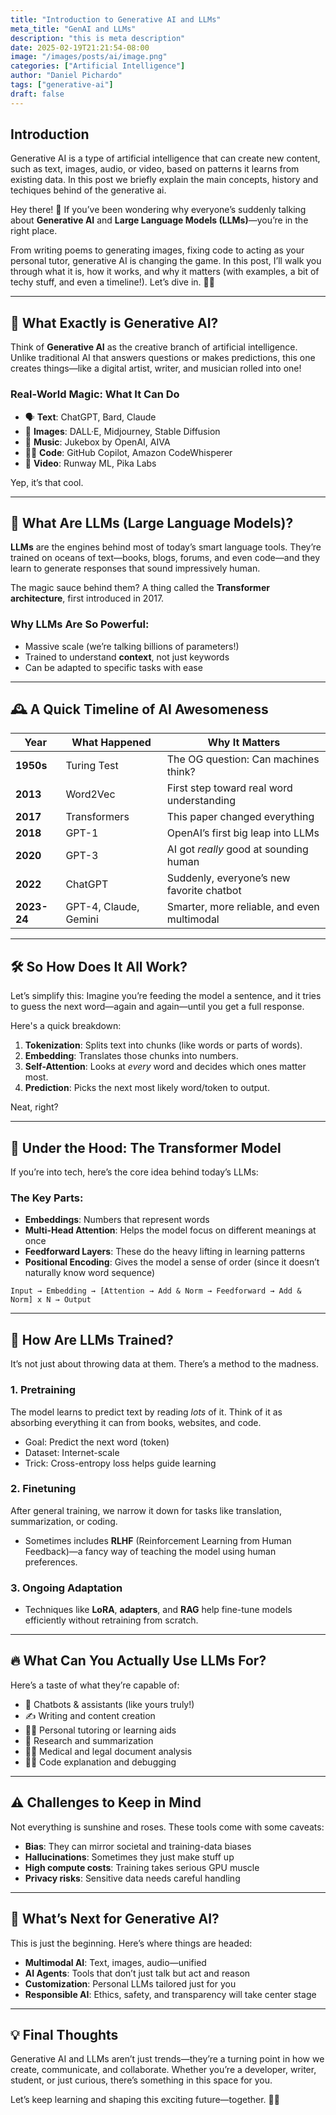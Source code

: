 ```yaml
---
title: "Introduction to Generative AI and LLMs"
meta_title: "GenAI and LLMs"
description: "this is meta description"
date: 2025-02-19T21:21:54-08:00
image: "/images/posts/ai/image.png"
categories: ["Artificial Intelligence"]
author: "Daniel Pichardo"
tags: ["generative-ai"]
draft: false
---
```


## Introduction

Generative AI is a type of artificial intelligence that can create new content, such as text, images, audio, or video, based on patterns it learns from existing data. In this post we briefly explain the main concepts, history and techiques behind of the generative ai. 

Hey there! 👋 If you’ve been wondering why everyone’s suddenly talking about **Generative AI** and **Large Language Models (LLMs)**—you’re in the right place.

From writing poems to generating images, fixing code to acting as your personal tutor, generative AI is changing the game. In this post, I’ll walk you through what it is, how it works, and why it matters (with examples, a bit of techy stuff, and even a timeline!). Let’s dive in. 🧠💡

---

## 🎨 What Exactly is Generative AI?

Think of **Generative AI** as the creative branch of artificial intelligence. Unlike traditional AI that answers questions or makes predictions, this one creates things—like a digital artist, writer, and musician rolled into one!

### Real-World Magic: What It Can Do

- 🗣 **Text**: ChatGPT, Bard, Claude
- 🎨 **Images**: DALL·E, Midjourney, Stable Diffusion
- 🎼 **Music**: Jukebox by OpenAI, AIVA
- 👨‍💻 **Code**: GitHub Copilot, Amazon CodeWhisperer
- 🎥 **Video**: Runway ML, Pika Labs

Yep, it’s that cool.

---

## 💬 What Are LLMs (Large Language Models)?

**LLMs** are the engines behind most of today’s smart language tools. They’re trained on oceans of text—books, blogs, forums, and even code—and they learn to generate responses that sound impressively human.

The magic sauce behind them? A thing called the **Transformer architecture**, first introduced in 2017.

### Why LLMs Are So Powerful:

- Massive scale (we’re talking billions of parameters!)
- Trained to understand **context**, not just keywords
- Can be adapted to specific tasks with ease

---

## 🕰 A Quick Timeline of AI Awesomeness

| Year | What Happened | Why It Matters |
|------|----------------|----------------|
| **1950s** | Turing Test | The OG question: Can machines think? |
| **2013** | Word2Vec | First step toward real word understanding |
| **2017** | Transformers | This paper changed everything |
| **2018** | GPT-1 | OpenAI’s first big leap into LLMs |
| **2020** | GPT-3 | AI got *really* good at sounding human |
| **2022** | ChatGPT | Suddenly, everyone’s new favorite chatbot |
| **2023-24** | GPT-4, Claude, Gemini | Smarter, more reliable, and even multimodal |

---

## 🛠️ So How Does It All Work?

Let’s simplify this: Imagine you’re feeding the model a sentence, and it tries to guess the next word—again and again—until you get a full response.

Here's a quick breakdown:

1. **Tokenization**: Splits text into chunks (like words or parts of words).
2. **Embedding**: Translates those chunks into numbers.
3. **Self-Attention**: Looks at *every* word and decides which ones matter most.
4. **Prediction**: Picks the next most likely word/token to output.

Neat, right?

---

## 🧱 Under the Hood: The Transformer Model

If you’re into tech, here’s the core idea behind today’s LLMs:

### The Key Parts:

- **Embeddings**: Numbers that represent words
- **Multi-Head Attention**: Helps the model focus on different meanings at once
- **Feedforward Layers**: These do the heavy lifting in learning patterns
- **Positional Encoding**: Gives the model a sense of order (since it doesn’t naturally know word sequence)

```shell
Input → Embedding → [Attention → Add & Norm → Feedforward → Add & Norm] x N → Output
```

---

## 🧪 How Are LLMs Trained?

It’s not just about throwing data at them. There’s a method to the madness.

### 1. Pretraining

The model learns to predict text by reading *lots* of it. Think of it as absorbing everything it can from books, websites, and code.

- Goal: Predict the next word (token)
- Dataset: Internet-scale
- Trick: Cross-entropy loss helps guide learning

### 2. Finetuning

After general training, we narrow it down for tasks like translation, summarization, or coding.

- Sometimes includes **RLHF** (Reinforcement Learning from Human Feedback)—a fancy way of teaching the model using human preferences.

### 3. Ongoing Adaptation

- Techniques like **LoRA**, **adapters**, and **RAG** help fine-tune models efficiently without retraining from scratch.

---

## 🔥 What Can You Actually Use LLMs For?

Here’s a taste of what they’re capable of:

- 💬 Chatbots & assistants (like yours truly!)
- ✍️ Writing and content creation
- 👩‍🏫 Personal tutoring or learning aids
- 🧠 Research and summarization
- 🧑‍⚕️ Medical and legal document analysis
- 👨‍💻 Code explanation and debugging

---

## ⚠️ Challenges to Keep in Mind

Not everything is sunshine and roses. These tools come with some caveats:

- **Bias**: They can mirror societal and training-data biases
- **Hallucinations**: Sometimes they just make stuff up
- **High compute costs**: Training takes serious GPU muscle
- **Privacy risks**: Sensitive data needs careful handling

---

## 🔮 What’s Next for Generative AI?

This is just the beginning. Here’s where things are headed:

- **Multimodal AI**: Text, images, audio—unified
- **AI Agents**: Tools that don’t just talk but act and reason
- **Customization**: Personal LLMs tailored just for you
- **Responsible AI**: Ethics, safety, and transparency will take center stage

---

## 💡 Final Thoughts

Generative AI and LLMs aren’t just trends—they’re a turning point in how we create, communicate, and collaborate. Whether you’re a developer, writer, student, or just curious, there’s something in this space for you.

Let’s keep learning and shaping this exciting future—together. 🚀💬